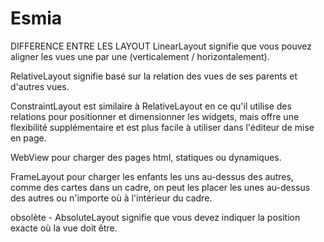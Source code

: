 # Esmia
DIFFERENCE ENTRE LES LAYOUT
LinearLayout signifie que vous pouvez aligner les vues une par une (verticalement / horizontalement).

RelativeLayout signifie basé sur la relation des vues de ses parents et d'autres vues.

ConstraintLayout est similaire à RelativeLayout en ce qu'il utilise des relations pour positionner et dimensionner les widgets, 
mais offre une flexibilité supplémentaire et est plus facile à utiliser dans l'éditeur de mise en page.

WebView pour charger des pages html, statiques ou dynamiques.

FrameLayout pour charger les enfants les uns au-dessus des autres, comme des cartes dans un cadre, on peut les placer les unes au-dessus des autres 
ou n'importe où à l'intérieur du cadre.

obsolète - AbsoluteLayout signifie que vous devez indiquer la position exacte où la vue doit être.

